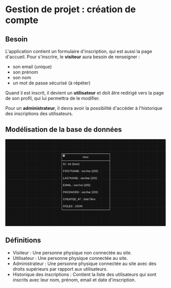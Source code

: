 # Gestion de projet : création de compte

## Besoin

L'application contient un formulaire d'inscription, qui est aussi la page d'accueil. Pour s'inscrire, le **visiteur** aura besoin de renseigner :
- son email (unique)
- son prénom
- son nom
- un mot de passe sécurisé (à répéter)

Quand il est inscrit, il devient un **utilisateur** et doit âtre redirigé vers la page de son profil, qui lui permettra de le modifier.

Pour un **administrateur**, il devra avoir la possibilité d'accéder à l'historique des inscriptions des utilisateurs. 

## Modélisation de la base de données

![img.png](assets/images/img.png)

## Définitions

- Visiteur : Une personne physique non connectée au site.
- Utilisateur : Une personne physique connectée au site.
- Administrateur : Une personne physique connectée au site avec des droits supérieurs par rapport aux utilisateurs.
- Historique des inscriptions : Contient la liste des utilisateurs qui sont inscrits avec leur nom, prénom, email et date d'inscription.